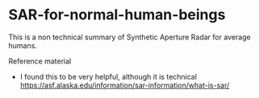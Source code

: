 # SAR-for-normal-human-beings
This is a non technical summary of Synthetic Aperture Radar for average humans. 


Reference material
- I found this to be very helpful, although it is technical https://asf.alaska.edu/information/sar-information/what-is-sar/ 
